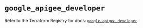 # `google_apigee_developer`

Refer to the Terraform Registry for docs: [`google_apigee_developer`](https://registry.terraform.io/providers/hashicorp/google/6.29.0/docs/resources/apigee_developer).
